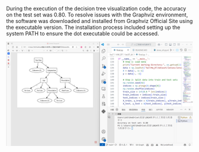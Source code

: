 
During the execution of the decision tree visualization code, the accuracy on the test set was 0.80. To resolve issues with the Graphviz environment, the software was downloaded and installed from Graphviz Official Site using the executable version. The installation process included setting up the system PATH to ensure the dot executable could be accessed.


<img src="./result.png" alt="Description of image" width="800"/>